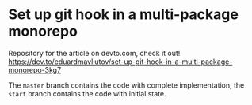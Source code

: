 # Set up git hook in a multi-package monorepo
Repository for the article on devto.com, check it out!
https://dev.to/eduardmavliutov/set-up-git-hook-in-a-multi-package-monorepo-3kg7

The `master` branch contains the code with complete implementation, the `start` branch contains the code with initial state.
